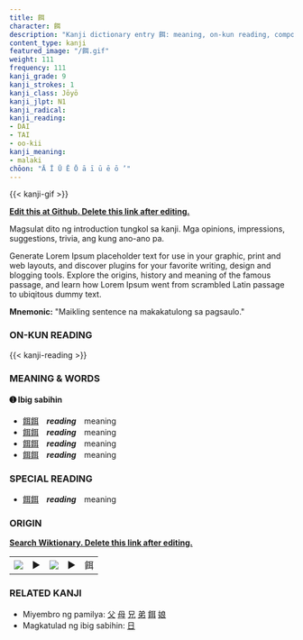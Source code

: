 ```yaml
---
title: 餌
character: 餌
description: "Kanji dictionary entry 餌: meaning, on-kun reading, compounds, origin, related kanji"
content_type: kanji
featured_image: "/餌.gif"
weight: 111
frequency: 111
kanji_grade: 9
kanji_strokes: 1
kanji_class: Jōyō
kanji_jlpt: N1
kanji_radical: 
kanji_reading: 
- DAI
- TAI
- oo-kii
kanji_meaning:
- malaki
chōon: "Ā Ī Ū Ē Ō ā ī ū ē ō ’"
---
```

[//]: # (Don't edit the line below. Kanji animated GIF code is automatically generated.)
{{< kanji-gif >}}

[//]: # (Edit below this line.)

**[Edit this at Github. Delete this link after editing.](https://github.com/tim0g/tim/tree/main/content/kanji/餌/index.md)**

Magsulat dito ng introduction tungkol sa kanji. Mga opinions, impressions, suggestions, trivia, ang kung ano-ano pa.

Generate Lorem Ipsum placeholder text for use in your graphic, print and web layouts, and discover plugins for your favorite writing, design and blogging tools. Explore the origins, history and meaning of the famous passage, and learn how Lorem Ipsum went from scrambled Latin passage to ubiqitous dummy text.
 
**Mnemonic:** "Maikling sentence na makakatulong sa pagsaulo."

### ON-KUN READING

[//]: # (Don't edit the line below. ON-KUN READING code is automatically generated.)
{{< kanji-reading >}}

### MEANING & WORDS

#### ➊ **Ibig sabihin**
  - [餌](../餌)[餌](../餌)　***reading***　meaning
  - [餌](../餌)[餌](../餌)　***reading***　meaning
  - [餌](../餌)[餌](../餌)　***reading***　meaning
  - [餌](../餌)[餌](../餌)　***reading***　meaning

### SPECIAL READING
  - [餌](../餌)[餌](../餌)　***reading***　meaning

### ORIGIN

**[Search Wiktionary. Delete this link after editing.](https://wiktionary.org/wiki/餌)**
<table class="kanji-table"><tr><td>
<img src="60px-餌-bronze.svg.png">
</td><td>▶</td><td>
<img src="60px-餌-oracle.svg.png">
</td><td>▶</td>
<td class="kanji-origin">餌</td>
</tr></table>

### RELATED KANJI
- Miyembro ng pamilya: [父](../父) [母](../母) [兄](../兄) [弟](../弟) [餌](../餌) [娘](../娘)
- Magkatulad ng ibig sabihin: [日](../日)
